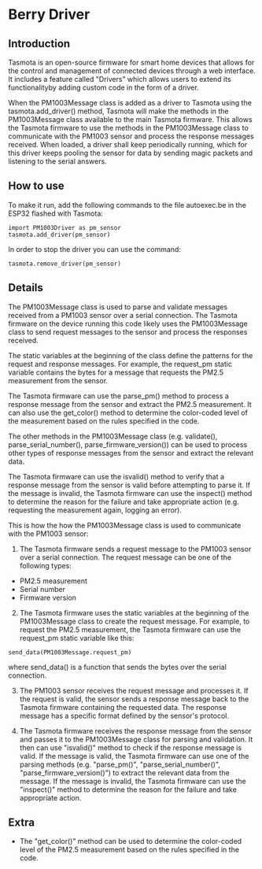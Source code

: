 # Berry Driver

## Introduction
Tasmota is an open-source firmware for smart home devices that allows for the control and management of connected devices through a web interface. It includes a feature called "Drivers" which allows users to extend its functionalityby adding custom code in the form of a driver.

When the PM1003Message class is added as a driver to Tasmota using the tasmota.add_driver() method, Tasmota will make the methods in the PM1003Message class available to the main Tasmota firmware. This allows the Tasmota firmware to use the methods in the PM1003Message class to communicate with the PM1003 sensor and process the response messages received.
When loaded, a driver shall keep periodically running, which for this driver keeps pooling the sensor for data by sending magic packets and listening to the serial answers.

## How to use
To make it run, add the following commands to the file autoexec.be in the ESP32 flashed with Tasmota:

```Berry
import PM1003Driver as pm_sensor
tasmota.add_driver(pm_sensor)
```

In order to stop the driver you can use the command:

```Berry
tasmota.remove_driver(pm_sensor)
```

## Details

The PM1003Message class is used to parse and validate messages received from a PM1003 sensor over a serial connection. The Tasmota firmware on the device running this code likely uses the PM1003Message class to send request messages to the sensor and process the responses received.

The static variables at the beginning of the class define the patterns for the request and response messages. For example, the request_pm static variable contains the bytes for a message that requests the PM2.5 measurement from the sensor.

The Tasmota firmware can use the parse_pm() method to process a response message from the sensor and extract the PM2.5 measurement. It can also use the get_color() method to determine the color-coded level of the measurement based on the rules specified in the code.

The other methods in the PM1003Message class (e.g. validate(), parse_serial_number(), parse_firmware_version()) can be used to process other types of response messages from the sensor and extract the relevant data.

The Tasmota firmware can use the isvalid() method to verify that a response message from the sensor is valid before attempting to parse it. If the message is invalid, the Tasmota firmware can use the inspect() method to determine the reason for the failure and take appropriate action (e.g. requesting the measurement again, logging an error).

This is how the how the PM1003Message class is used to communicate with the PM1003 sensor:

1. The Tasmota firmware sends a request message to the PM1003 sensor over a serial connection. The request message can be one of the following types:
- PM2.5 measurement
- Serial number
- Firmware version

2. The Tasmota firmware uses the static variables at the beginning of the PM1003Message class to create the request message. For example, to request the PM2.5 measurement, the Tasmota firmware can use the request_pm static variable like this:

```Berry
send_data(PM1003Message.request_pm)
```

where send_data() is a function that sends the bytes over the serial connection.

3. The PM1003 sensor receives the request message and processes it. If the request is valid, the sensor sends a response message back to the Tasmota firmware containing the requested data. The response message has a specific format defined by the sensor's protocol.

4. The Tasmota firmware receives the response message from the sensor and passes it to the PM1003Message class for parsing and validation. It then can use "isvalid()" method to check if the response message is valid. If the message is valid, the Tasmota firmware can use one of the parsing methods (e.g. "parse_pm()", "parse_serial_number()", "parse_firmware_version()") to extract the relevant data from the message. If the message is invalid, the Tasmota firmware can use the "inspect()" method to determine the reason for the failure and take appropriate action.

## Extra
- The "get_color()" method can be used to determine the color-coded level of the PM2.5 measurement based on the rules specified in the code.
